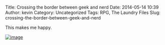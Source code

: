 Title: Crossing the border between geek and nerd
Date: 2014-05-14 10:39
Author: kevin
Category: Uncategorized
Tags: RPG, The Laundry Files
Slug: crossing-the-border-between-geek-and-nerd

This makes me happy.

[![image](/images/2014/05/wpid-wp-1400060267885.jpg "wp-1400060267885.jpg")](/images/2014/05/wpid-wp-1400060267885.jpg)

